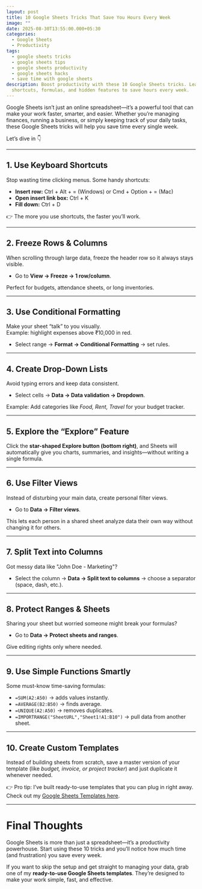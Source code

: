 ```yaml
---
layout: post
title: 10 Google Sheets Tricks That Save You Hours Every Week
image: ""
date: 2025-08-30T13:55:00.000+05:30
categories:
  - Google Sheets
  - Productivity
tags:
  - google sheets tricks
  - google sheets tips
  - google sheets productivity
  - google sheets hacks
  - save time with google sheets
description: Boost productivity with these 10 Google Sheets tricks. Learn
  shortcuts, formulas, and hidden features to save hours every week.
---
```


Google Sheets isn’t just an online spreadsheet—it’s a powerful tool that can make your work faster, smarter, and easier. Whether you’re managing finances, running a business, or simply keeping track of your daily tasks, these Google Sheets tricks will help you save time every single week.  

Let’s dive in 👇  

---

## 1. Use Keyboard Shortcuts
Stop wasting time clicking menus. Some handy shortcuts:  
- **Insert row:** Ctrl + Alt + = (Windows) or Cmd + Option + = (Mac)  
- **Open insert link box:** Ctrl + K  
- **Fill down:** Ctrl + D  

👉 The more you use shortcuts, the faster you’ll work.  

---

## 2. Freeze Rows & Columns
When scrolling through large data, freeze the header row so it always stays visible.  
- Go to **View → Freeze → 1 row/column**.  

Perfect for budgets, attendance sheets, or long inventories.  

---

## 3. Use Conditional Formatting
Make your sheet “talk” to you visually.  
Example: highlight expenses above ₹10,000 in red.  
- Select range → **Format → Conditional Formatting** → set rules.  

---

## 4. Create Drop-Down Lists
Avoid typing errors and keep data consistent.  
- Select cells → **Data → Data validation → Dropdown**.  

Example: Add categories like *Food, Rent, Travel* for your budget tracker.  

---

## 5. Explore the “Explore” Feature
Click the **star-shaped Explore button (bottom right)**, and Sheets will automatically give you charts, summaries, and insights—without writing a single formula.  

---

## 6. Use Filter Views
Instead of disturbing your main data, create personal filter views.  
- Go to **Data → Filter views**.  

This lets each person in a shared sheet analyze data their own way without changing it for others.  

---

## 7. Split Text into Columns
Got messy data like "John Doe - Marketing"?  
- Select the column → **Data → Split text to columns** → choose a separator (space, dash, etc.).  

---

## 8. Protect Ranges & Sheets
Sharing your sheet but worried someone might break your formulas?  
- Go to **Data → Protect sheets and ranges**.  

Give editing rights only where needed.  

---

## 9. Use Simple Functions Smartly
Some must-know time-saving formulas:  
- `=SUM(A2:A50)` → adds values instantly.  
- `=AVERAGE(B2:B50)` → finds average.  
- `=UNIQUE(A2:A50)` → removes duplicates.  
- `=IMPORTRANGE("SheetURL","Sheet1!A1:B10")` → pull data from another sheet.  

---

## 10. Create Custom Templates
Instead of building sheets from scratch, save a master version of your template (like *budget, invoice, or project tracker*) and just duplicate it whenever needed.  

👉 Pro tip: I’ve built ready-to-use templates that you can plug in right away. Check out my [Google Sheets Templates here](#).  

---

# Final Thoughts
Google Sheets is more than just a spreadsheet—it’s a productivity powerhouse. Start using these 10 tricks and you’ll notice how much time (and frustration) you save every week.  

If you want to skip the setup and get straight to managing your data, grab one of my **ready-to-use Google Sheets templates**. They’re designed to make your work simple, fast, and effective.  
